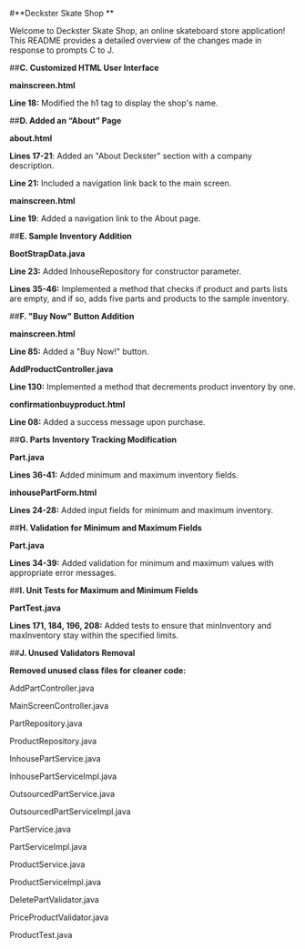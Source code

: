 #**Deckster Skate Shop **

Welcome to Deckster Skate Shop, an online skateboard store application! This README provides a detailed overview of the changes made in response to prompts C to J. 

##**C. Customized HTML User Interface** 

**mainscreen.html** 

**Line 18:** Modified the h1 tag to display the shop's name. 

##**D. Added an “About” Page** 

**about.html** 

**Lines 17-21**: Added an "About Deckster" section with a company description. 

**Line 21:** Included a navigation link back to the main screen. 

**mainscreen.html** 

**Line 19**: Added a navigation link to the About page. 

##**E. Sample Inventory Addition** 

**BootStrapData.java** 

**Line 23:** Added InhouseRepository for constructor parameter. 

**Lines 35-46:** Implemented a method that checks if product and parts lists are empty, and if so, adds five parts and products to the sample inventory. 

##**F. "Buy Now" Button Addition** 

**mainscreen.html** 

**Line 85:** Added a "Buy Now!" button. 

**AddProductController.java** 

**Line 130:** Implemented a method that decrements product inventory by one. 

**confirmationbuyproduct.html** 

**Line 08:** Added a success message upon purchase. 

##**G. Parts Inventory Tracking Modification** 

**Part.java** 

**Lines 36-41:** Added minimum and maximum inventory fields. 

**inhousePartForm.html** 

**Lines 24-28:** Added input fields for minimum and maximum inventory. 

##**H. Validation for Minimum and Maximum Fields** 

**Part.java** 

**Lines 34-39:** Added validation for minimum and maximum values with appropriate error messages. 

##**I. Unit Tests for Maximum and Minimum Fields** 

**PartTest.java** 

**Lines 171, 184, 196, 208:** Added tests to ensure that minInventory and maxInventory stay within the specified limits. 

##**J. Unused Validators Removal** 

**Removed unused class files for cleaner code:** 

AddPartController.java 

MainScreenController.java 

PartRepository.java 

ProductRepository.java 

InhousePartService.java 

InhousePartServiceImpl.java 

OutsourcedPartService.java 

OutsourcedPartServiceImpl.java 

PartService.java 

PartServiceImpl.java 

ProductService.java 

ProductServiceImpl.java 

DeletePartValidator.java 

PriceProductValidator.java 

ProductTest.java 

 
